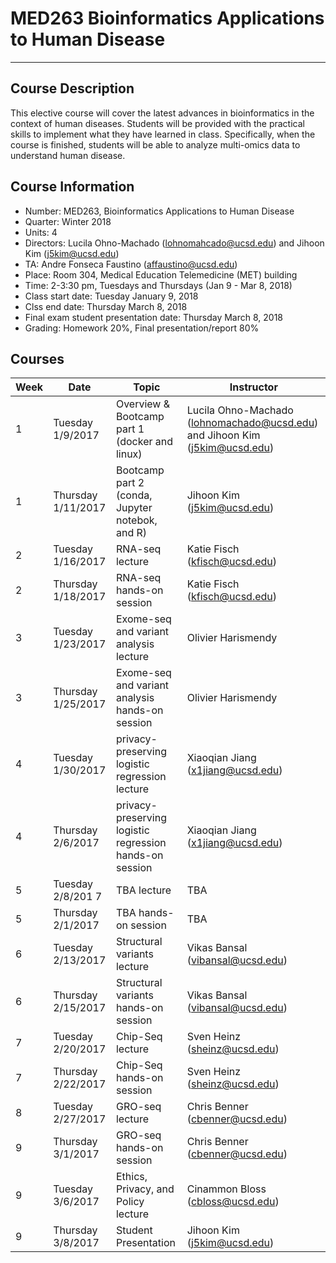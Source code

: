 
# MED263 Bioinformatics Applications to Human Disease

---
## Course Description
This elective course will cover the latest advances in bioinformatics in the context of human diseases. Students will be provided with the practical skills to implement what they have learned in class. Specifically, when the course is finished, students will be able to analyze multi-omics data to understand human disease.


## Course Information
* Number: MED263, Bioinformatics Applications to Human Disease
* Quarter: Winter 2018
* Units: 4
* Directors: Lucila Ohno-Machado (lohnomahcado@ucsd.edu) and Jihoon Kim (j5kim@ucsd.edu)
* TA: Andre Fonseca Faustino (affaustino@ucsd.edu)
* Place: Room 304, Medical Education Telemedicine (MET) building
* Time: 2-3:30 pm, Tuesdays and Thursdays (Jan 9 - Mar 8, 2018)
* Class start date: Tuesday January 9, 2018
* Clss end date: Thursday March 8, 2018
* Final exam student presentation date: Thursday March 8, 2018
* Grading: Homework 20%, Final presentation/report 80%




## Courses
| Week | Date                | Topic                                            | Instructor |
|------|---------------------|--------------------------------------------------|------------|
| 1    | Tuesday  1/9/2017   | Overview & Bootcamp part 1 (docker and linux)    | Lucila Ohno-Machado (lohnomachado@ucsd.edu) and Jihoon Kim (j5kim@ucsd.edu) |
| 1    | Thursday 1/11/2017  | Bootcamp part 2 (conda, Jupyter notebok, and R)  | Jihoon Kim (j5kim@ucsd.edu) |
| 2    | Tuesday  1/16/2017  | RNA-seq lecture                                  | Katie Fisch (kfisch@ucsd.edu) |
| 2    | Thursday 1/18/2017  | RNA-seq hands-on session                         | Katie Fisch  (kfisch@ucsd.edu)|
| 3    | Tuesday  1/23/2017  | Exome-seq and variant analysis lecture            | Olivier Harismendy |
| 3    | Thursday 1/25/2017  | Exome-seq and variant analysis hands-on session   | Olivier Harismendy |
| 4    | Tuesday  1/30/2017  | privacy-preserving logistic regression lecture          | Xiaoqian Jiang (x1jiang@ucsd.edu) |
| 4    | Thursday 2/6/2017   | privacy-preserving logistic regression hands-on session | Xiaoqian Jiang (x1jiang@ucsd.edu) |
| 5    | Tuesday  2/8/201 7  | TBA lecture          | TBA |
| 5    | Thursday 2/1/2017   | TBA hands-on session | TBA |
| 6    | Tuesday  2/13/2017  | Structural variants lecture          | Vikas Bansal (vibansal@ucsd.edu) |
| 6    | Thursday 2/15/2017  | Structural variants hands-on session | Vikas Bansal (vibansal@ucsd.edu) |
| 7    | Tuesday  2/20/2017  | Chip-Seq lecture          | Sven Heinz (sheinz@ucsd.edu) |
| 7    | Thursday 2/22/2017  | Chip-Seq hands-on session | Sven Heinz (sheinz@ucsd.edu) |
| 8    | Tuesday  2/27/2017  | GRO-seq lecture            | Chris Benner (cbenner@ucsd.edu) |
| 9    | Thursday 3/1/2017   | GRO-seq  hands-on session | Chris Benner (cbenner@ucsd.edu)  |
| 9    | Tuesday  3/6/2017   | Ethics, Privacy, and Policy lecture          | Cinammon Bloss (cbloss@ucsd.edu) |
| 9    | Thursday 3/8/2017   | Student Presentation | Jihoon Kim (j5kim@ucsd.edu) |


